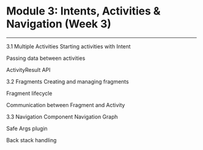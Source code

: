 # Module 3: Intents, Activities & Navigation (Week 3)

---

3.1 Multiple Activities
Starting activities with Intent


Passing data between activities


ActivityResult API


3.2 Fragments
Creating and managing fragments


Fragment lifecycle


Communication between Fragment and Activity


3.3 Navigation Component
Navigation Graph


Safe Args plugin


Back stack handling

